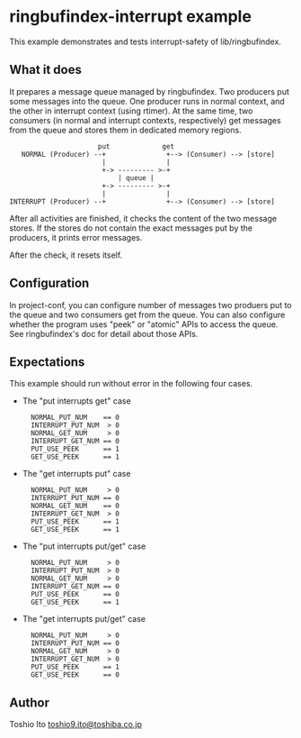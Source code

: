 # ringbufindex-interrupt example

This example demonstrates and tests interrupt-safety of
lib/ringbufindex.

## What it does

It prepares a message queue managed by ringbufindex. Two producers
put some messages into the queue. One producer runs in normal
context, and the other in interrupt context (using rtimer). At the
same time, two consumers (in normal and interrupt contexts,
respectively) get messages from the queue and stores them in
dedicated memory regions.

                          put             get
       NORMAL (Producer) --+               +--> (Consumer) --> [store]
                           |               |
                           +-> --------- >-+
                               | queue |
                           +-> --------- >-+
                           |               |
    INTERRUPT (Producer) --+               +--> (Consumer) --> [store]

After all activities are finished, it checks the content of the two
message stores. If the stores do not contain the exact messages put
by the producers, it prints error messages.

After the check, it resets itself.

## Configuration

In project-conf, you can configure number of messages two produers
put to the queue and two consumers get from the queue. You can also
configure whether the program uses "peek" or "atomic" APIs to access
the queue. See ringbufindex's doc for detail about those APIs.

## Expectations

This example should run without error in the following four cases.

- The "put interrupts get" case

        NORMAL_PUT_NUM    == 0
        INTERRUPT_PUT_NUM  > 0
        NORMAL_GET_NUM     > 0
        INTERRUPT_GET_NUM == 0
        PUT_USE_PEEK      == 1
        GET_USE_PEEK      == 1

- The "get interrupts put" case

        NORMAL_PUT_NUM     > 0
        INTERRUPT_PUT_NUM == 0
        NORMAL_GET_NUM    == 0
        INTERRUPT_GET_NUM  > 0
        PUT_USE_PEEK      == 1
        GET_USE_PEEK      == 1

- The "put interrupts put/get" case

        NORMAL_PUT_NUM     > 0
        INTERRUPT_PUT_NUM  > 0
        NORMAL_GET_NUM     > 0
        INTERRUPT_GET_NUM == 0
        PUT_USE_PEEK      == 0
        GET_USE_PEEK      == 1

- The "get interrupts put/get" case

        NORMAL_PUT_NUM     > 0
        INTERRUPT_PUT_NUM == 0
        NORMAL_GET_NUM     > 0
        INTERRUPT_GET_NUM  > 0
        PUT_USE_PEEK      == 1
        GET_USE_PEEK      == 0

## Author

Toshio Ito <toshio9.ito@toshiba.co.jp>

